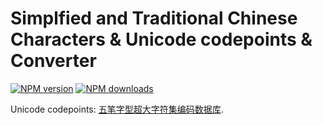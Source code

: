 # Simplfied and Traditional Chinese Characters & Unicode codepoints & Converter

[![NPM version][version-image]][version-url] [![NPM downloads][download-image]][download-url]

Unicode codepoints: [五笔字型超大字符集编码数据库](https://github.com/CNMan/UnicodeCJK-WuBi).

<!-- npm url -->

[version-image]: http://img.shields.io/npm/v/chinese-characters-codepoints-converter.svg?color=deepgreen&label=latest
[version-url]: http://npmjs.org/package/chinese-characters-codepoints-converter
[download-image]: https://img.shields.io/npm/dm/chinese-characters-codepoints-converter.svg
[download-url]: https://npmjs.org/package/chinese-characters-codepoints-converter
